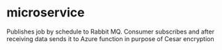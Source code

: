 # microservice
Publishes job by schedule to Rabbit MQ.
Consumer subscribes and after receiving data sends it to Azure function in purpose of Cesar encryption
